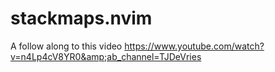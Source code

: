 # stackmaps.nvim
A follow along to this video https://www.youtube.com/watch?v=n4Lp4cV8YR0&amp;ab_channel=TJDeVries

